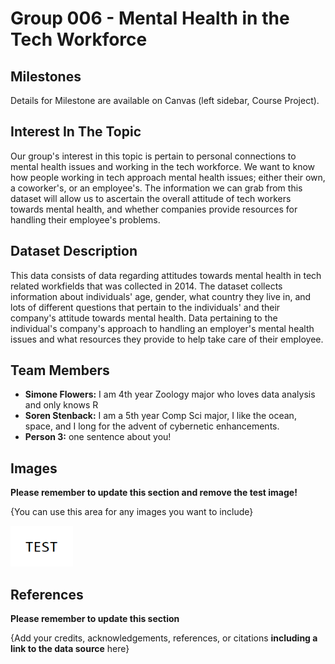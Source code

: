 # Group 006 - Mental Health in the Tech Workforce

## Milestones

Details for Milestone are available on Canvas (left sidebar, Course Project).

## Interest In The Topic

Our group's interest in this topic is pertain to personal connections to mental health issues and working in the tech workforce. We want to know how people working in tech approach mental health issues; either their own, a coworker's, or an employee's. The information we can grab from this dataset will allow us to ascertain the overall attitude of tech workers towards mental health, and whether companies provide resources for handling their employee's problems.

## Dataset Description

This data consists of data regarding attitudes towards mental health in tech related workfields that was collected in 2014. The dataset collects information about individuals' age, gender, what country they live in, and lots of different questions that pertain to the individuals' and their company's attitude towards mental health. Data pertaining to the individual's company's approach to handling an employer's mental health issues and what resources they provide to help take care of their employee. 

## Team Members

- **Simone Flowers:** I am 4th year Zoology major who loves data analysis and only knows R
- **Soren Stenback:** I am a 5th year Comp Sci major, I like the ocean, space, and I long for the advent of cybernetic enhancements.
- **Person 3:** one sentence about you!

## Images

**Please remember to update this section and remove the test image!**

{You can use this area for any images you want to include}

<img src ="images/test.png" width="100px">

## References

**Please remember to update this section**

{Add your credits, acknowledgements, references, or citations **including a link to the data source** here}




